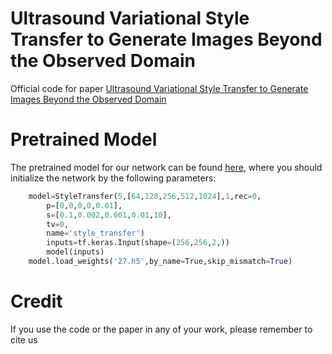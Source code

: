 # Ultrasound Variational Style Transfer to Generate Images Beyond the Observed Domain

Official code for paper [Ultrasound Variational Style Transfer to Generate Images Beyond the Observed Domain](google.com)

# Pretrained Model
The pretrained model for our network can be found [here](https://drive.google.com/file/d/15g-j4WSp74emhapwHXzyOSR_q8YDaVKO/view?usp=sharing), where you should initialize the network by the following parameters:
```python
	model=StyleTransfer(5,[64,128,256,512,1024],1,rec=0,
        p=[0,0,0,0,0.01],
        s=[0.1,0.002,0.001,0.01,10],
        tv=0,
        name='style_transfer')
    	inputs=tf.keras.Input(shape=(256,256,2,))
    	model(inputs)
	model.load_weights('27.h5',by_name=True,skip_mismatch=True)
```
# Credit 
If you use the code or the paper in any of your work, please remember to cite us
```bash
```
